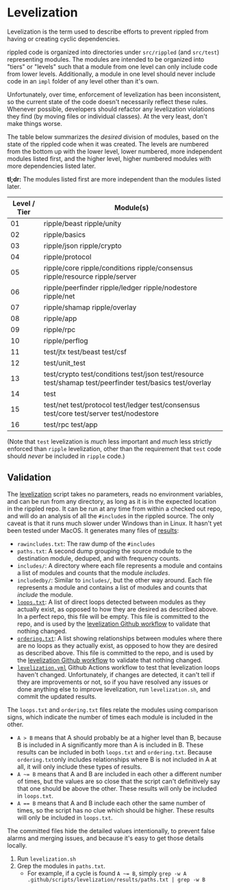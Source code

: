 # Levelization

Levelization is the term used to describe efforts to prevent rippled from
having or creating cyclic dependencies.

rippled code is organized into directories under `src/rippled` (and
`src/test`) representing modules. The modules are intended to be
organized into "tiers" or "levels" such that a module from one level can
only include code from lower levels. Additionally, a module
in one level should never include code in an `impl` folder of any level
other than it's own.

Unfortunately, over time, enforcement of levelization has been
inconsistent, so the current state of the code doesn't necessarily
reflect these rules. Whenever possible, developers should refactor any
levelization violations they find (by moving files or individual
classes). At the very least, don't make things worse.

The table below summarizes the _desired_ division of modules, based on the
state of the rippled code when it was created. The levels are numbered from
the bottom up with the lower level, lower numbered, more independent
modules listed first, and the higher level, higher numbered modules with
more dependencies listed later.

**tl;dr:** The modules listed first are more independent than the modules
listed later.

| Level / Tier | Module(s)                                     |
|--------------|-----------------------------------------------|
| 01           | ripple/beast ripple/unity
| 02           | ripple/basics
| 03           | ripple/json ripple/crypto
| 04           | ripple/protocol
| 05           | ripple/core ripple/conditions ripple/consensus ripple/resource ripple/server
| 06           | ripple/peerfinder ripple/ledger ripple/nodestore ripple/net
| 07           | ripple/shamap ripple/overlay
| 08           | ripple/app
| 09           | ripple/rpc
| 10           | ripple/perflog
| 11           | test/jtx test/beast test/csf
| 12           | test/unit_test
| 13           | test/crypto test/conditions test/json test/resource test/shamap test/peerfinder test/basics test/overlay
| 14           | test
| 15           | test/net test/protocol test/ledger test/consensus test/core test/server test/nodestore
| 16           | test/rpc test/app

(Note that `test` levelization is *much* less important and *much* less
strictly enforced than `ripple` levelization, other than the requirement
that `test` code should *never* be included in `ripple` code.)

## Validation

The [levelization](generate.sh) script takes no parameters,
reads no environment variables, and can be run from any directory,
as long as it is in the expected location in the rippled repo.
It can be run at any time from within a checked out repo, and will
do an analysis of all the `#include`s in
the rippled source. The only caveat is that it runs much slower
under Windows than in Linux. It hasn't yet been tested under MacOS.
It generates many files of [results](results):

* `rawincludes.txt`: The raw dump of the `#includes`
* `paths.txt`: A second dump grouping the source module
  to the destination module, deduped, and with frequency counts.
* `includes/`: A directory where each file represents a module and
  contains a list of modules and counts that the module _includes_.
* `includedby/`: Similar to `includes/`, but the other way around. Each
  file represents a module and contains a list of modules and counts
  that _include_ the module.
* [`loops.txt`](results/loops.txt): A list of direct loops detected
  between modules as they actually exist, as opposed to how they are
  desired as described above. In a perfect repo, this file will be
  empty.
  This file is committed to the repo, and is used by the [levelization
  Github workflow](../../workflows/check-levelization.yml) to validate
  that nothing changed.
* [`ordering.txt`](results/ordering.txt): A list showing relationships
  between modules where there are no loops as they actually exist, as
  opposed to how they are desired as described above.
  This file is committed to the repo, and is used by the [levelization
  Github workflow](../../workflows/check-levelization.yml) to validate
  that nothing changed.
* [`levelization.yml`](../../workflows/check-levelization.yml)
  Github Actions workflow to test that levelization loops haven't
  changed.  Unfortunately, if changes are detected, it can't tell if
  they are improvements or not, so if you have resolved any issues or
  done anything else to improve levelization, run `levelization.sh`,
  and commit the updated results.

The  `loops.txt` and `ordering.txt` files relate the modules
using comparison signs, which indicate the number of times each
module is included in the other.

* `A > B` means that A should probably be at a higher level than B,
  because B is included in A significantly more than A is included in B.
  These results can be included in both `loops.txt` and `ordering.txt`.
  Because `ordering.txt`only includes relationships where B is not
  included in A at all, it will only include these types of results.
* `A ~= B` means that A and B are included in each other a different
  number of times, but the values are so close that the script can't
  definitively say that one should be above the other. These results
  will only be included in `loops.txt`.
* `A == B` means that A and B include each other the same number of
  times, so the script has no clue which should be higher. These results
  will only be included in `loops.txt`.

The committed files hide the detailed values intentionally, to
prevent false alarms and merging issues, and because it's easy to
get those details locally.

1. Run `levelization.sh`
2. Grep the modules in `paths.txt`.
   * For example, if a cycle is found `A ~= B`, simply `grep -w
     A .github/scripts/levelization/results/paths.txt | grep -w B`
